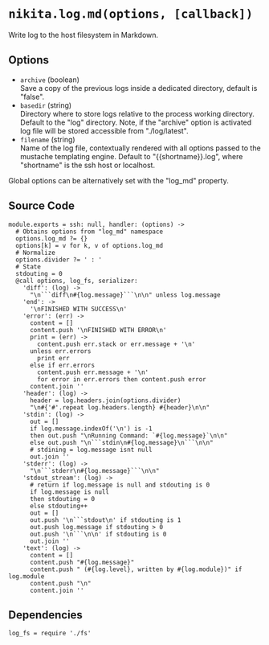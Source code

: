 
# `nikita.log.md(options, [callback])`

Write log to the host filesystem in Markdown.

## Options

* `archive` (boolean)   
  Save a copy of the previous logs inside a dedicated directory, default is
  "false".   
* `basedir` (string)    
  Directory where to store logs relative to the process working directory.
  Default to the "log" directory. Note, if the "archive" option is activated
  log file will be stored accessible from "./log/latest".   
* `filename` (string)   
  Name of the log file, contextually rendered with all options passed to
  the mustache templating engine. Default to "{{shortname}}.log", where 
  "shortname" is the ssh host or localhost.   

Global options can be alternatively set with the "log_md" property.

## Source Code

    module.exports = ssh: null, handler: (options) ->
      # Obtains options from "log_md" namespace
      options.log_md ?= {}
      options[k] = v for k, v of options.log_md
      # Normalize
      options.divider ?= ' : '
      # State
      stdouting = 0
      @call options, log_fs, serializer:
        'diff': (log) ->
          "\n```diff\n#{log.message}```\n\n" unless log.message
        'end': ->
          '\nFINISHED WITH SUCCESS\n'
        'error': (err) ->
          content = []
          content.push '\nFINISHED WITH ERROR\n'
          print = (err) ->
            content.push err.stack or err.message + '\n'
          unless err.errors
            print err
          else if err.errors
            content.push err.message + '\n'
            for error in err.errors then content.push error
          content.join ''
        'header': (log) ->
          header = log.headers.join(options.divider)
          "\n#{'#'.repeat log.headers.length} #{header}\n\n"
        'stdin': (log) ->
          out = []
          if log.message.indexOf('\n') is -1
          then out.push "\nRunning Command: `#{log.message}`\n\n"
          else out.push "\n```stdin\n#{log.message}\n```\n\n"
          # stdining = log.message isnt null
          out.join ''
        'stderr': (log) ->
          "\n```stderr\n#{log.message}```\n\n"
        'stdout_stream': (log) ->
          # return if log.message is null and stdouting is 0
          if log.message is null
          then stdouting = 0
          else stdouting++
          out = []
          out.push '\n```stdout\n' if stdouting is 1
          out.push log.message if stdouting > 0
          out.push '\n```\n\n' if stdouting is 0
          out.join ''
        'text': (log) ->
          content = []
          content.push "#{log.message}"
          content.push " (#{log.level}, written by #{log.module})" if log.module
          content.push "\n"
          content.join ''
        

## Dependencies

    log_fs = require './fs'
